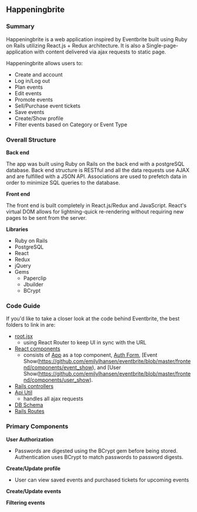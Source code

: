 ## Happeningbrite

### Summary 
Happeningbrite is a web application inspired by Eventbrite built using Ruby on Rails utilizing React.js + Redux architecture. It is also a Single-page-application with content delivered via ajax requests to static page.

Happeningbrite allows users to:
* Create and account 
* Log in/Log out
* Plan events
* Edit events
* Promote events 
* Sell/Purchase event tickets
* Save events
* Create/Show profile
* Filter events based on Category or Event Type

### Overall Structure 
**Back end** 

The app was built using Ruby on Rails on the back end with a postgreSQL database. Back end structure is RESTful and all the data requests use AJAX and are fulfilled with a JSON API. Associations are used to prefetch data in order to minimize SQL queries to the database.

**Front end**

The front end is built completely in React.js/Redux and JavaScript. React's virtual DOM allows for lightning-quick re-rendering without requiring new pages to be sent from the server.

**Libraries** 

* Ruby on Rails 
* PostgreSQL
* React 
* Redux 
* jQuery 
* Gems 
    * Paperclip 
    * Jbuilder 
    * BCrypt
    
### Code Guide 
If you'd like to take a closer look at the code behind Eventbrite, the best folders to link in are: 
* [root.jsx](https://github.com/emilylhansen/eventbrite/blob/master/frontend/components/root.jsx)
    * using React Router to keep UI in sync with the URL 
* [React components](https://github.com/emilylhansen/eventbrite/tree/master/frontend/components)
    * consists of [App](https://github.com/emilylhansen/eventbrite/blob/master/frontend/components/App.jsx) as a top component, [Auth Form](https://github.com/emilylhansen/eventbrite/blob/master/frontend/components/session_form), [Event Show(https://github.com/emilylhansen/eventbrite/blob/master/frontend/components/event_show), and [User Show(https://github.com/emilylhansen/eventbrite/blob/master/frontend/components/user_show).
* [Rails controllers](https://github.com/emilylhansen/eventbrite/tree/master/app/controllers)
* [Api Util](https://github.com/emilylhansen/eventbrite/tree/master/frontend/util)
  * handles all ajax requests 
* [DB Schema](https://github.com/emilylhansen/eventbrite/blob/master/db/schema.rb)
* [Rails Routes](https://github.com/emilylhansen/eventbrite/blob/master/config/routes.rb) 

### Primary Components 
**User Authorization**
* Passwords are digested using the BCrypt gem before being stored. Authentication uses BCrypt to match passwords to password digests. 

**Create/Update profile** 
* User can view saved events and purchased tickets for upcoming events

**Create/Update events**

**Filtering events** 

